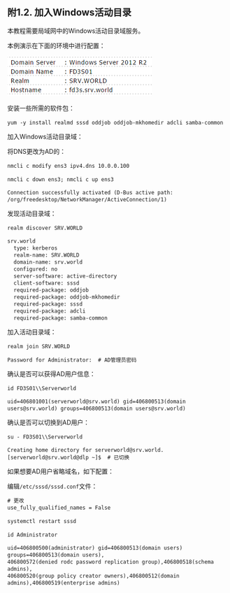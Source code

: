 ## 附1.2. 加入Windows活动目录

本教程需要局域网中的Windows活动目录域服务。

本例演示在下面的环境中进行配置：

![realmd-environment](../Contents/realmd-environment.png)

安装一些所需的软件包：

`yum -y install realmd sssd oddjob oddjob-mkhomedir adcli samba-common`

加入Windows活动目录域：

将DNS更改为AD的：

`nmcli c modify ens3 ipv4.dns 10.0.0.100`

`nmcli c down ens3; nmcli c up ens3`

```
Connection successfully activated (D-Bus active path: /org/freedesktop/NetworkManager/ActiveConnection/1)
```

发现活动目录域：

`realm discover SRV.WORLD`

```
srv.world
  type: kerberos
  realm-name: SRV.WORLD
  domain-name: srv.world
  configured: no
  server-software: active-directory
  client-software: sssd
  required-package: oddjob
  required-package: oddjob-mkhomedir
  required-package: sssd
  required-package: adcli
  required-package: samba-common
```

加入活动目录域：

`realm join SRV.WORLD`

```
Password for Administrator:  # AD管理员密码
```

确认是否可以获得AD用户信息：

`id FD3S01\\Serverworld`

```
uid=406801001(serverworld@srv.world) gid=406800513(domain users@srv.world) groups=406800513(domain users@srv.world)
```

确认是否可以切换到AD用户：

`su - FD3S01\\Serverworld`

```
Creating home directory for serverworld@srv.world.
[serverworld@srv.world@dlp ~]$  # 已切换
```

如果想要AD用户省略域名，如下配置：

编辑`/etc/sssd/sssd.conf`文件：

```
# 更改
use_fully_qualified_names = False
```

`systemctl restart sssd`

`id Administrator`

```
uid=406800500(administrator) gid=406800513(domain users) groups=406800513(domain users),
406800572(denied rodc password replication group),406800518(schema admins),
406800520(group policy creator owners),406800512(domain admins),406800519(enterprise admins)
```
